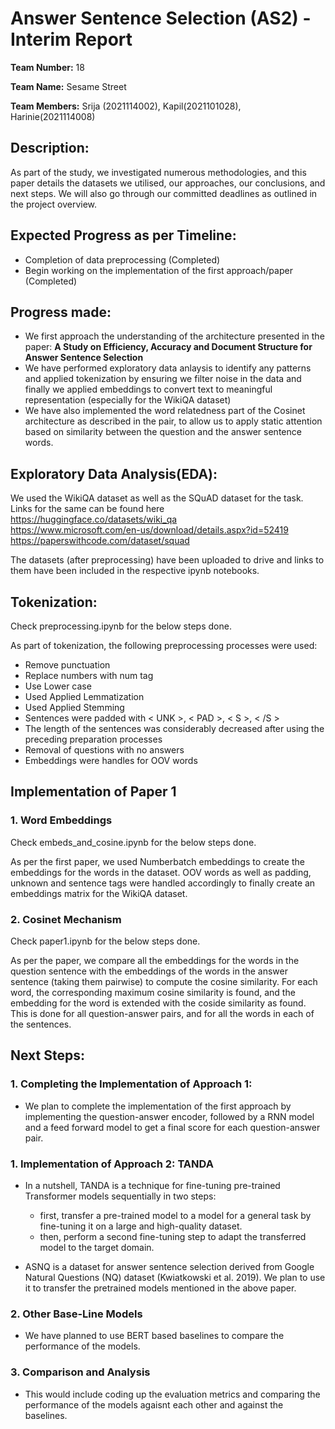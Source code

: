 # Answer Sentence Selection (AS2) - Interim Report

__Team Number:__  18

__Team Name:__  Sesame Street

__Team Members:__   Srija (2021114002), Kapil(2021101028), Harinie(2021114008)

## Description:
As part of the study, we investigated numerous methodologies, and this paper details the datasets we utilised, our approaches, our conclusions, and next steps. We will also go through our committed deadlines as outlined in the project overview.

## Expected Progress as per Timeline:
- Completion of data preprocessing (Completed)
- Begin working on the implementation of the first approach/paper (Completed)

## Progress made:
- We first approach the understanding of the architecture presented in the paper: __A Study on Efficiency, Accuracy and Document Structure
for Answer Sentence Selection__
- We have performed exploratory data anlaysis to identify any patterns and applied tokenization by ensuring we filter noise in the data and finally we applied embeddings to convert text to meaningful representation (especially for the WikiQA dataset)
- We have also implemented the word relatedness part of the Cosinet architecture as described in the pair, to allow us to apply static attention based on similarity between the question and the answer sentence words.
  
## Exploratory Data Analysis(EDA):
We used the WikiQA dataset as well as the SQuAD dataset for the task. Links for the same can be found here
https://huggingface.co/datasets/wiki_qa  
https://www.microsoft.com/en-us/download/details.aspx?id=52419
https://paperswithcode.com/dataset/squad

The datasets (after preprocessing) have been uploaded to drive and links to them have been included in the respective ipynb notebooks.

## Tokenization:
Check preprocessing.ipynb for the below steps done.

As part of tokenization, the following preprocessing processes were used:

- Remove punctuation
- Replace numbers with num tag
- Use Lower case
- Used Applied Lemmatization
- Used Applied Stemming
- Sentences were padded with < UNK >, < PAD >, < S >, < /S >
- The length of the sentences was considerably decreased after using the preceding preparation processes
- Removal of questions with no answers
- Embeddings were handles for OOV words


## Implementation of Paper 1

### 1. Word Embeddings 
Check embeds_and_cosine.ipynb for the below steps done.

As per the first paper, we used Numberbatch embeddings to create the embeddings for the words in the dataset. OOV words as well as padding, unknown and sentence tags were handled accordingly to finally create an embeddings matrix for the WikiQA dataset.

### 2. Cosinet Mechanism
Check paper1.ipynb for the below steps done.

As per the paper, we compare all the embeddings for the words in the question sentence with the embeddings of the words in the answer sentence (taking them pairwise) to compute the cosine similarity. For each word, the corresponding maximum cosine similarity is found, and the embedding for the word is extended with the coside similarity as found. This is done for all question-answer pairs, and for all the words in each of the sentences. 

## Next Steps:

### 1. Completing the Implementation of Approach 1:
- We plan to complete the implementation of the first approach by implementing the question-answer encoder, followed by a RNN model and a feed forward model to get a final score for each question-answer pair.

### 1. Implementation of Approach 2: TANDA
- In a nutshell, TANDA is a technique for fine-tuning pre-trained Transformer models sequentially in two steps:

  - first, transfer a pre-trained model to a model for a general task by fine-tuning it on a large and high-quality dataset.
  - then, perform a second fine-tuning step to adapt the transferred model to the target domain.  

- ASNQ is a dataset for answer sentence selection derived from Google Natural Questions (NQ) dataset (Kwiatkowski et al. 2019). We plan to use it to transfer the pretrained models mentioned in the above paper.

### 2. Other Base-Line Models
- We have planned to use BERT based baselines to compare the performance of the models. 
### 3. Comparison and Analysis
- This would include coding up the evaluation metrics and comparing the performance of the models agaisnt each other and against the baselines.
